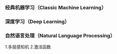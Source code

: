 

### 经典机器学习（Classic Machine Learning）


### 深度学习（Deep Learning）

### 自然语言处理（Natural Language Processing）
1.多层感知机
2.激活函数
